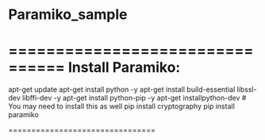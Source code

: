 # Paramiko_sample



================================
Install Paramiko:
================================
apt-get update
apt-get install python -y
apt-get install build-essential libssl-dev libffi-dev -y
apt-get install python-pip -y
apt-get installpython-dev # You may need to install this as well
pip install cryptography
pip install paramiko


================================
